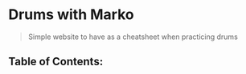 # Drums with Marko

> Simple website to have as a cheatsheet when practicing drums

## Table of Contents:

